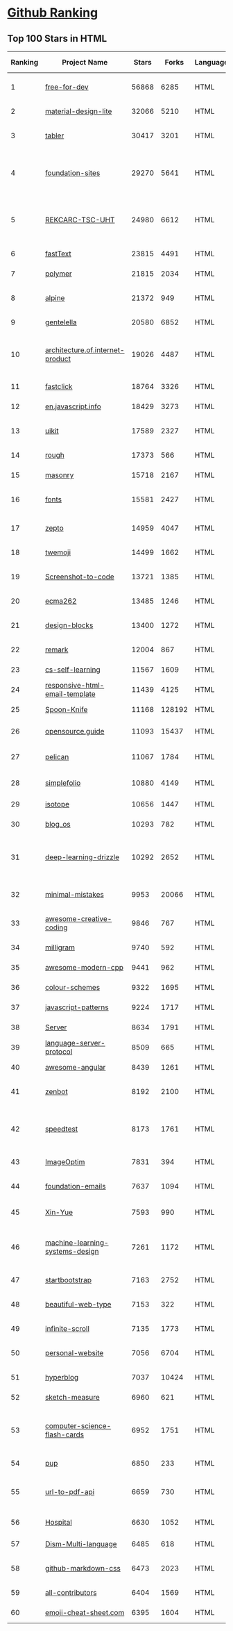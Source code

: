 [Github Ranking](../README.md)
==========

## Top 100 Stars in HTML

| Ranking | Project Name | Stars | Forks | Language | Open Issues | Description | Last Commit |
| ------- | ------------ | ----- | ----- | -------- | ----------- | ----------- | ----------- |
| 1 | [free-for-dev](https://github.com/ripienaar/free-for-dev) | 56868 | 6285 | HTML | 0 | A list of SaaS, PaaS and IaaS offerings that have free tiers of interest to devops and infradev | 2022-08-08T06:02:02Z |
| 2 | [material-design-lite](https://github.com/google/material-design-lite) | 32066 | 5210 | HTML | 363 | Material Design Components in HTML/CSS/JS | 2022-06-29T08:56:53Z |
| 3 | [tabler](https://github.com/tabler/tabler) | 30417 | 3201 | HTML | 65 | Tabler is free and open-source HTML Dashboard UI Kit built on Bootstrap | 2022-08-05T22:17:18Z |
| 4 | [foundation-sites](https://github.com/foundation/foundation-sites) | 29270 | 5641 | HTML | 21 | The most advanced responsive front-end framework in the world. Quickly create prototypes and production code for sites that work on any kind of device. | 2022-08-02T20:20:03Z |
| 5 | [REKCARC-TSC-UHT](https://github.com/PKUanonym/REKCARC-TSC-UHT) | 24980 | 6612 | HTML | 0 | 清华大学计算机系课程攻略 Guidance for courses in Department of Computer Science and Technology, Tsinghua University | 2022-08-03T03:58:40Z |
| 6 | [fastText](https://github.com/facebookresearch/fastText) | 23815 | 4491 | HTML | 427 | Library for fast text representation and classification. | 2022-08-09T22:59:21Z |
| 7 | [polymer](https://github.com/Polymer/polymer) | 21815 | 2034 | HTML | 40 | Our original Web Component library. | 2022-06-03T21:59:52Z |
| 8 | [alpine](https://github.com/alpinejs/alpine) | 21372 | 949 | HTML | 16 | A rugged, minimal framework for composing JavaScript behavior in your markup.  | 2022-08-09T18:48:37Z |
| 9 | [gentelella](https://github.com/ColorlibHQ/gentelella) | 20580 | 6852 | HTML | 30 | Free Bootstrap 4 Admin Dashboard Template | 2022-03-14T03:31:22Z |
| 10 | [architecture.of.internet-product](https://github.com/davideuler/architecture.of.internet-product) | 19026 | 4487 | HTML | 8 | 互联网公司技术架构，微信/淘宝/微博/腾讯/阿里/美团点评/百度/Google/Facebook/Amazon/eBay的架构，欢迎PR补充 | 2021-12-05T04:53:06Z |
| 11 | [fastclick](https://github.com/ftlabs/fastclick) | 18764 | 3326 | HTML | 212 | Polyfill to remove click delays on browsers with touch UIs | 2021-08-13T16:01:47Z |
| 12 | [en.javascript.info](https://github.com/javascript-tutorial/en.javascript.info) | 18429 | 3273 | HTML | 79 | Modern JavaScript Tutorial  | 2022-08-09T09:26:58Z |
| 13 | [uikit](https://github.com/uikit/uikit) | 17589 | 2327 | HTML | 655 | A lightweight and modular front-end framework for developing fast and powerful web interfaces | 2022-08-09T13:29:55Z |
| 14 | [rough](https://github.com/rough-stuff/rough) | 17373 | 566 | HTML | 25 | Create graphics with a hand-drawn, sketchy, appearance | 2022-07-20T01:23:33Z |
| 15 | [masonry](https://github.com/desandro/masonry) | 15718 | 2167 | HTML | 57 | :love_hotel: Cascading grid layout plugin | 2021-10-03T09:17:12Z |
| 16 | [fonts](https://github.com/google/fonts) | 15581 | 2427 | HTML | 1038 | Font files available from Google Fonts, and a public issue tracker for all things Google Fonts | 2022-08-09T22:11:00Z |
| 17 | [zepto](https://github.com/madrobby/zepto) | 14959 | 4047 | HTML | 70 | Zepto.js is a minimalist JavaScript library for modern browsers, with a jQuery-compatible API | 2022-04-15T02:41:06Z |
| 18 | [twemoji](https://github.com/twitter/twemoji) | 14499 | 1662 | HTML | 46 | Emoji for everyone. https://twemoji.twitter.com/ | 2022-08-04T03:14:29Z |
| 19 | [Screenshot-to-code](https://github.com/emilwallner/Screenshot-to-code) | 13721 | 1385 | HTML | 14 | A neural network that transforms a design mock-up into a static website. | 2022-05-24T14:52:26Z |
| 20 | [ecma262](https://github.com/tc39/ecma262) | 13485 | 1246 | HTML | 287 | Status, process, and documents for ECMA-262 | 2022-08-09T19:27:11Z |
| 21 | [design-blocks](https://github.com/froala/design-blocks) | 13400 | 1272 | HTML | 25 | A set of 170+ Bootstrap based design blocks ready to be used to create clean modern websites. | 2022-06-22T05:08:03Z |
| 22 | [remark](https://github.com/gnab/remark) | 12004 | 867 | HTML | 158 | A simple, in-browser, markdown-driven slideshow tool. | 2022-05-24T16:15:00Z |
| 23 | [cs-self-learning](https://github.com/PKUFlyingPig/cs-self-learning) | 11567 | 1609 | HTML | 25 | 计算机自学指南 | 2022-08-06T17:10:06Z |
| 24 | [responsive-html-email-template](https://github.com/leemunroe/responsive-html-email-template) | 11439 | 4125 | HTML | 4 | A free simple responsive HTML email template | 2022-07-15T20:36:08Z |
| 25 | [Spoon-Knife](https://github.com/octocat/Spoon-Knife) | 11168 | 128192 | HTML | 1456 | This repo is for demonstration purposes only. | 2022-08-10T02:14:22Z |
| 26 | [opensource.guide](https://github.com/github/opensource.guide) | 11093 | 15437 | HTML | 0 | 📚 Community guides for open source creators | 2022-08-06T19:43:46Z |
| 27 | [pelican](https://github.com/getpelican/pelican) | 11067 | 1784 | HTML | 44 | Static site generator that supports Markdown and reST syntax. Powered by Python. | 2022-08-04T13:09:53Z |
| 28 | [simplefolio](https://github.com/cobiwave/simplefolio) | 10880 | 4149 | HTML | 32 | ⚡️ A minimal portfolio template for Developers | 2022-08-09T15:15:27Z |
| 29 | [isotope](https://github.com/metafizzy/isotope) | 10656 | 1447 | HTML | 55 | :revolving_hearts: Filter & sort magical layouts | 2021-09-24T03:20:14Z |
| 30 | [blog_os](https://github.com/phil-opp/blog_os) | 10293 | 782 | HTML | 51 | Writing an OS in Rust | 2022-07-31T15:57:02Z |
| 31 | [deep-learning-drizzle](https://github.com/kmario23/deep-learning-drizzle) | 10292 | 2652 | HTML | 5 | Drench yourself in Deep Learning, Reinforcement Learning, Machine Learning, Computer Vision, and NLP by learning from these exciting lectures!! | 2022-04-10T19:33:15Z |
| 32 | [minimal-mistakes](https://github.com/mmistakes/minimal-mistakes) | 9953 | 20066 | HTML | 13 | :triangular_ruler: Jekyll theme for building a personal site, blog, project documentation, or portfolio. | 2022-08-08T15:26:17Z |
| 33 | [awesome-creative-coding](https://github.com/terkelg/awesome-creative-coding) | 9846 | 767 | HTML | 1 | Creative Coding: Generative Art, Data visualization, Interaction Design, Resources. | 2022-08-05T22:50:40Z |
| 34 | [milligram](https://github.com/milligram/milligram) | 9740 | 592 | HTML | 30 | A minimalist CSS framework. | 2022-07-28T18:57:53Z |
| 35 | [awesome-modern-cpp](https://github.com/rigtorp/awesome-modern-cpp) | 9441 | 962 | HTML | 0 | A collection of resources on modern C++ | 2022-06-16T14:38:34Z |
| 36 | [colour-schemes](https://github.com/daylerees/colour-schemes) | 9322 | 1695 | HTML | 55 | Colour schemes for a variety of editors created by Dayle Rees. | 2020-11-11T18:28:33Z |
| 37 | [javascript-patterns](https://github.com/shichuan/javascript-patterns) | 9224 | 1717 | HTML | 15 | JavaScript Design Patterns | 2020-10-02T05:20:06Z |
| 38 | [Server](https://github.com/PanDownloadServer/Server) | 8634 | 1791 | HTML | 136 | PanDownload的个人维护版本 | 2020-09-25T01:38:15Z |
| 39 | [language-server-protocol](https://github.com/microsoft/language-server-protocol) | 8509 | 665 | HTML | 172 | Defines a common protocol for language servers. | 2022-08-08T10:13:50Z |
| 40 | [awesome-angular](https://github.com/PatrickJS/awesome-angular) | 8439 | 1261 | HTML | 0 | :page_facing_up: A curated list of awesome Angular resources | 2022-08-05T09:50:07Z |
| 41 | [zenbot](https://github.com/DeviaVir/zenbot) | 8192 | 2100 | HTML | 290 | Zenbot is a command-line cryptocurrency trading bot using Node.js and MongoDB. | 2022-02-14T16:11:27Z |
| 42 | [speedtest](https://github.com/librespeed/speedtest) | 8173 | 1761 | HTML | 47 | Self-hosted Speedtest for HTML5 and more. Easy setup, examples, configurable, mobile friendly. Supports PHP, Node, Multiple servers, and more | 2022-07-14T15:09:07Z |
| 43 | [ImageOptim](https://github.com/ImageOptim/ImageOptim) | 7831 | 394 | HTML | 158 | GUI image optimizer for Mac | 2022-03-25T09:59:14Z |
| 44 | [foundation-emails](https://github.com/foundation/foundation-emails) | 7637 | 1094 | HTML | 173 | Quickly create responsive HTML emails that work on any device and client. Even Outlook. | 2022-07-11T20:41:48Z |
| 45 | [Xin-Yue](https://github.com/sikaozhe1997/Xin-Yue) | 7593 | 990 | HTML | 38 | 岳昕：致北大师生与北大外国语学院的一封公开信 | 2019-05-04T17:07:56Z |
| 46 | [machine-learning-systems-design](https://github.com/chiphuyen/machine-learning-systems-design) | 7261 | 1172 | HTML | 7 | A booklet on machine learning systems design with exercises. NOT the repo for the book "Designing Machine Learning Systems" | 2022-07-17T22:56:05Z |
| 47 | [startbootstrap](https://github.com/BlackrockDigital/startbootstrap) | 7163 | 2752 | HTML | 3 | A library of free and open source Bootstrap themes and templates | 2020-10-12T20:57:37Z |
| 48 | [beautiful-web-type](https://github.com/ubuwaits/beautiful-web-type) | 7153 | 322 | HTML | 3 | In-depth guide to the best open-source typefaces: https://beautifulwebtype.com | 2022-05-31T09:10:41Z |
| 49 | [infinite-scroll](https://github.com/metafizzy/infinite-scroll) | 7135 | 1773 | HTML | 40 | 📜 Automatically add next page | 2022-02-24T06:33:26Z |
| 50 | [personal-website](https://github.com/github/personal-website) | 7056 | 6704 | HTML | 0 | Code that'll help you kickstart a personal website that showcases your work as a software developer. | 2022-05-24T11:19:00Z |
| 51 | [hyperblog](https://github.com/freddier/hyperblog) | 7037 | 10424 | HTML | 4 | Un blog increíble para el curso de Git y Github de Platzi | 2022-08-10T02:24:00Z |
| 52 | [sketch-measure](https://github.com/utom/sketch-measure) | 6960 | 621 | HTML | 399 | Make it a fun to create spec for developers and teammates | 2021-02-17T02:24:57Z |
| 53 | [computer-science-flash-cards](https://github.com/jwasham/computer-science-flash-cards) | 6952 | 1751 | HTML | 3 | Mini website for testing both general CS knowledge and enforce coding practice and common algorithm/data structure memorization. | 2022-02-08T01:05:48Z |
| 54 | [pup](https://github.com/ericchiang/pup) | 6850 | 233 | HTML | 66 | Parsing HTML at the command line | 2022-05-27T12:04:39Z |
| 55 | [url-to-pdf-api](https://github.com/alvarcarto/url-to-pdf-api) | 6659 | 730 | HTML | 28 | Web page PDF/PNG rendering done right. Self-hosted service for rendering receipts, invoices, or any content. | 2022-05-12T13:03:57Z |
| 56 | [Hospital](https://github.com/open-power-workgroup/Hospital) | 6630 | 1052 | HTML | 44 | OpenPower工作组收集汇总的医院开放数据 | 2020-10-27T03:02:37Z |
| 57 | [Dism-Multi-language](https://github.com/Chuyu-Team/Dism-Multi-language) | 6485 | 618 | HTML | 216 | Dism++ Multi-language Support & BUG Report | 2022-07-25T09:57:31Z |
| 58 | [github-markdown-css](https://github.com/sindresorhus/github-markdown-css) | 6473 | 2023 | HTML | 7 | The minimal amount of CSS to replicate the GitHub Markdown style | 2022-07-08T11:32:58Z |
| 59 | [all-contributors](https://github.com/all-contributors/all-contributors) | 6404 | 1569 | HTML | 75 | ✨ Recognize all contributors, not just the ones who push code ✨ | 2022-06-23T20:43:47Z |
| 60 | [emoji-cheat-sheet.com](https://github.com/WebpageFX/emoji-cheat-sheet.com) | 6395 | 1604 | HTML | 46 | A one pager for emojis on Campfire and GitHub | 2022-05-28T07:47:03Z |

